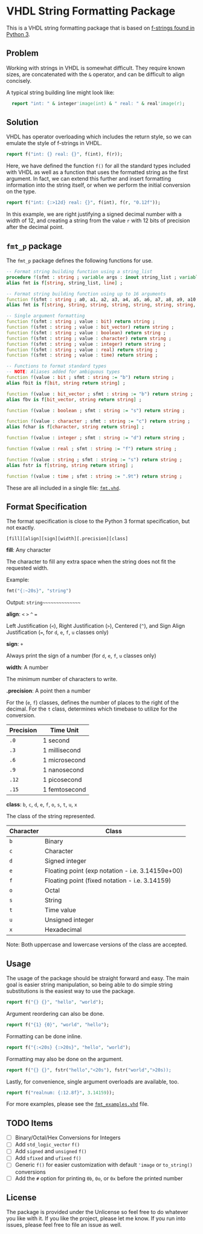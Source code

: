 # VHDL String Formatting Package
This is a VHDL string formatting package that is based on [f-strings found in Python 3](https://docs.python.org/3/reference/lexical_analysis.html#f-strings).

## Problem
Working with strings in VHDL is somewhat difficult.  They require known sizes, are
concatenated with the `&` operator, and can be difficult to align concisely.

A typical string building line might look like:
```vhdl
  report "int: " & integer'image(int) & " real: " & real'image(r);
```

## Solution
VHDL has operator overloading which includes the return style, so we can emulate
the style of f-strings in VHDL.

```vhdl
report f("int: {} real: {}", f(int), f(r));
```

Here, we have defined the function `f()` for all the standard types included with
VHDL as well as a function that uses the formatted string as the first argument.
In fact, we can extend this further and insert formatting information into the
string itself, or when we perform the initial conversion on the type.

```vhdl
report f("int: {:>12d} real: {}", f(int), f(r, "0.12f"));
```

In this example, we are right justifying a signed decimal number with a width of 12,
and creating a string from the value `r` with 12 bits of precision after the decimal
point.

## `fmt_p` package

The `fmt_p` package defines the following functions for use.

```vhdl
-- Format string building function using a string_list
procedure f(sfmt : string ; variable args : inout string_list ; variable l : inout line) ;
alias fmt is f[string, string_list, line] ;

-- Format string building function using up to 16 arguments
function f(sfmt : string ; a0, a1, a2, a3, a4, a5, a6, a7, a8, a9, a10, a11, a12, a13, a14, a15 : in string := "") return string ;
alias fmt is f[string, string, string, string, string, string, string, string, string, string, string, string, string, string, string, string, string return string] ;

-- Single argument formatting
function f(sfmt : string ; value : bit) return string ;
function f(sfmt : string ; value : bit_vector) return string ;
function f(sfmt : string ; value : boolean) return string ;
function f(sfmt : string ; value : character) return string ;
function f(sfmt : string ; value : integer) return string ;
function f(sfmt : string ; value : real) return string ;
function f(sfmt : string ; value : time) return string ;

-- Functions to format standard types
-- NOTE: Aliases added for ambiguous types
function f(value : bit ; sfmt : string := "b") return string ;
alias fbit is f[bit, string return string] ;

function f(value : bit_vector ; sfmt : string := "b") return string ;
alias fbv is f[bit_vector, string return string] ;

function f(value : boolean ; sfmt : string := "s") return string ;

function f(value : character ; sfmt : string := "c") return string ;
alias fchar is f[character, string return string] ;

function f(value : integer ; sfmt : string := "d") return string ;

function f(value : real ; sfmt : string := "f") return string ;

function f(value : string ; sfmt : string := "s") return string ;
alias fstr is f[string, string return string] ;

function f(value : time ; sfmt : string := ".9t") return string ;
```

These are all included in a single file: [`fmt.vhd`](https://github.com/bpadalino/vhdl-format/blob/main/fmt.vhd).

## Format Specification

The format specification is close to the Python 3 format specification, but not
exactly.

```
[fill][align][sign][width][.precision][class]
```

__fill__: Any character

The character to fill any extra space when the string does not fit the requested width.

Example:
```vhdl
fmt("{:~20s}", "string")
```

Output: `string~~~~~~~~~~~~~~`

__align__: `<` `>` `^` `=`

Left Justification (`<`), Right Justification (`>`), Centered (`^`), and Sign Align
Justification (`=`, for `d`, `e`, `f`, `u` classes only)

__sign__: `+`

Always print the sign of a number (for `d`, `e`, `f`, `u` classes only)

__width__: A number

The minimum number of characters to write.

__.precision__: A point then a number

For the (`e`, `f`) classes, defines the number of places to the right of the decimal.
For the `t` class, determines which timebase to utilize for the conversion.

| Precision | Time Unit     |
|-----------|---------------|
| `.0`      | 1 second      |
| `.3`      | 1 millisecond |
| `.6`      | 1 microsecond |
| `.9`      | 1 nanosecond  |
| `.12`     | 1 picosecond  |
| `.15`     | 1 femtosecond |

__class__: `b`, `c`, `d`, `e`, `f`, `o`, `s`, `t`, `u`, `x`

The class of the string represented.

| Character | Class                                            |
|-----------|--------------------------------------------------|
| `b`       | Binary                                           |
| `c`       | Character                                        |
| `d`       | Signed integer                                   |
| `e`       | Floating point (exp notation - i.e. 3.14159e+00) |
| `f`       | Floating point (fixed notation - i.e. 3.14159)   |
| `o`       | Octal                                            |
| `s`       | String                                           |
| `t`       | Time value                                       |
| `u`       | Unsigned integer                                 |
| `x`       | Hexadecimal                                      |

Note: Both uppercase and lowercase versions of the class are accepted.

## Usage
The usage of the package should be straight forward and easy.  The main goal is
easier string manipulation, so being able to do simple string substitutions is
the easiest way to use the package.

```vhdl
report f("{} {}", "hello", "world");
```

Argument reordering can also be done.

```vhdl
report f("{1} {0}", "world", "hello");
```

Formatting can be done inline.

```vhdl
report f("{:<20s} {:>20s}", "hello", "world");
```

Formatting may also be done on the argument.

```vhdl
report f("{} {}", fstr("hello","<20s"), fstr("world",">20s));
```

Lastly, for convenience, single argument overloads are available, too.

```vhdl
report f("realnum: {:12.8f}", 3.14159)); 
```

For more examples, please see the [`fmt_examples.vhd`](https://github.com/bpadalino/vhdl-format/blob/main/fmt_examples.vhd)
file.

## TODO Items
* [ ] Binary/Octal/Hex Conversions for Integers
* [ ] Add `std_logic_vector` `f()`
* [ ] Add `signed` and `unsigned` `f()`
* [ ] Add `sfixed` and `ufixed` `f()`
* [ ] Generic `f()` for easier customization with default `'image` or `to_string()` conversions
* [ ] Add the `#` option for printing `0b`, `0o`, or `0x` before the printed number

## License
The package is provided under the Unlicense so feel free to do whatever you like with it.
If you like the project, please let me know.  If you run into issues, please feel free to
file an issue as well.
